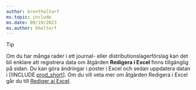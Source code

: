 ```yaml
---
author: brentholtorf
ms.topic: include
ms.date: 09/19/2023
ms.author: bholtorf
---
```


> [!TIP]
> Om du har många rader i ett journal- eller distributionslagerförslag kan det bli enklare att registrera data om åtgärden **Redigera i Excel** finns tillgänglig på sidan. Du kan göra ändringar i poster i Excel och sedan uppdatera datan i [!INCLUDE [prod_short](prod_short.md)]. Om du vill veta mer om åtgärden Redigera i Excel går du till [Rediger ai Excel](../across-work-with-excel.md#edit-in-excel). 